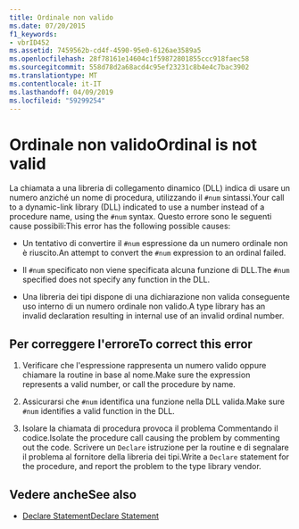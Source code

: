 ```yaml
---
title: Ordinale non valido
ms.date: 07/20/2015
f1_keywords:
- vbrID452
ms.assetid: 7459562b-cd4f-4590-95e0-6126ae3589a5
ms.openlocfilehash: 28f78161e14604c1f59872801855ccc918faec58
ms.sourcegitcommit: 558d78d2a68acd4c95ef23231c8b4e4c7bac3902
ms.translationtype: MT
ms.contentlocale: it-IT
ms.lasthandoff: 04/09/2019
ms.locfileid: "59299254"
---
```

# <a name="ordinal-is-not-valid"></a><span data-ttu-id="92564-102">Ordinale non valido</span><span class="sxs-lookup"><span data-stu-id="92564-102">Ordinal is not valid</span></span>
<span data-ttu-id="92564-103">La chiamata a una libreria di collegamento dinamico (DLL) indica di usare un numero anziché un nome di procedura, utilizzando il `#num` sintassi.</span><span class="sxs-lookup"><span data-stu-id="92564-103">Your call to a dynamic-link library (DLL) indicated to use a number instead of a procedure name, using the `#num` syntax.</span></span> <span data-ttu-id="92564-104">Questo errore sono le seguenti cause possibili:</span><span class="sxs-lookup"><span data-stu-id="92564-104">This error has the following possible causes:</span></span>  
  
-   <span data-ttu-id="92564-105">Un tentativo di convertire il `#num` espressione da un numero ordinale non è riuscito.</span><span class="sxs-lookup"><span data-stu-id="92564-105">An attempt to convert the `#num` expression to an ordinal failed.</span></span>  
  
-   <span data-ttu-id="92564-106">Il `#num` specificato non viene specificata alcuna funzione di DLL.</span><span class="sxs-lookup"><span data-stu-id="92564-106">The `#num` specified does not specify any function in the DLL.</span></span>  
  
-   <span data-ttu-id="92564-107">Una libreria dei tipi dispone di una dichiarazione non valida conseguente uso interno di un numero ordinale non valido.</span><span class="sxs-lookup"><span data-stu-id="92564-107">A type library has an invalid declaration resulting in internal use of an invalid ordinal number.</span></span>  
  
## <a name="to-correct-this-error"></a><span data-ttu-id="92564-108">Per correggere l'errore</span><span class="sxs-lookup"><span data-stu-id="92564-108">To correct this error</span></span>  
  
1. <span data-ttu-id="92564-109">Verificare che l'espressione rappresenta un numero valido oppure chiamare la routine in base al nome.</span><span class="sxs-lookup"><span data-stu-id="92564-109">Make sure the expression represents a valid number, or call the procedure by name.</span></span>  
  
2. <span data-ttu-id="92564-110">Assicurarsi che `#num` identifica una funzione nella DLL valida.</span><span class="sxs-lookup"><span data-stu-id="92564-110">Make sure `#num` identifies a valid function in the DLL.</span></span>  
  
3. <span data-ttu-id="92564-111">Isolare la chiamata di procedura provoca il problema Commentando il codice.</span><span class="sxs-lookup"><span data-stu-id="92564-111">Isolate the procedure call causing the problem by commenting out the code.</span></span> <span data-ttu-id="92564-112">Scrivere un `Declare` istruzione per la routine e di segnalare il problema al fornitore della libreria dei tipi.</span><span class="sxs-lookup"><span data-stu-id="92564-112">Write a `Declare` statement for the procedure, and report the problem to the type library vendor.</span></span>  
  
## <a name="see-also"></a><span data-ttu-id="92564-113">Vedere anche</span><span class="sxs-lookup"><span data-stu-id="92564-113">See also</span></span>

- [<span data-ttu-id="92564-114">Declare Statement</span><span class="sxs-lookup"><span data-stu-id="92564-114">Declare Statement</span></span>](../../../visual-basic/language-reference/statements/declare-statement.md)
